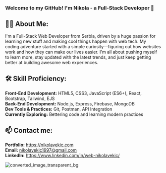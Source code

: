 ### Welcome to my GitHub! I'm Nikola - a Full-Stack Developer 👋

## 👩‍💻 About Me:
I'm a Full-Stack Web Developer from Serbia, driven by a huge passion for learning new stuff and making cool things happen with web tech. My coding adventure started with a simple curiosity—figuring out how websites work and how they can make our lives easier. I'm all about pushing myself to learn more, stay updated with the latest trends, and just keep getting better at building awesome web experiences.

## 🛠️ Skill Proficiency:
**Front-End Development:** HTML5, CSS3, JavaScript (ES6+), React, Bootstrap, Tailwind, EJS <br />
**Back-End Development:** Node.js, Express, Firebase, MongoDB <br />
**Dev Tools & Practices:** Git, Postman, API Integration <br />
**Currently Exploring:** Bettering code and learning modern practices <br />

## 📫 Contact me:
**Portfolio:** https://nikolavekic.com <br />
**Email:** nikolavekic1997@gmail.com <br />
**LinkedIn:** https://www.linkedin.com/in/web-nikolavekic/ <br />


![converted_image_transparent_bg](https://github.com/NikolaVekic/NikolaVekic/assets/55920607/3d168a1c-4ec9-46e7-9019-32f94d56f702)



